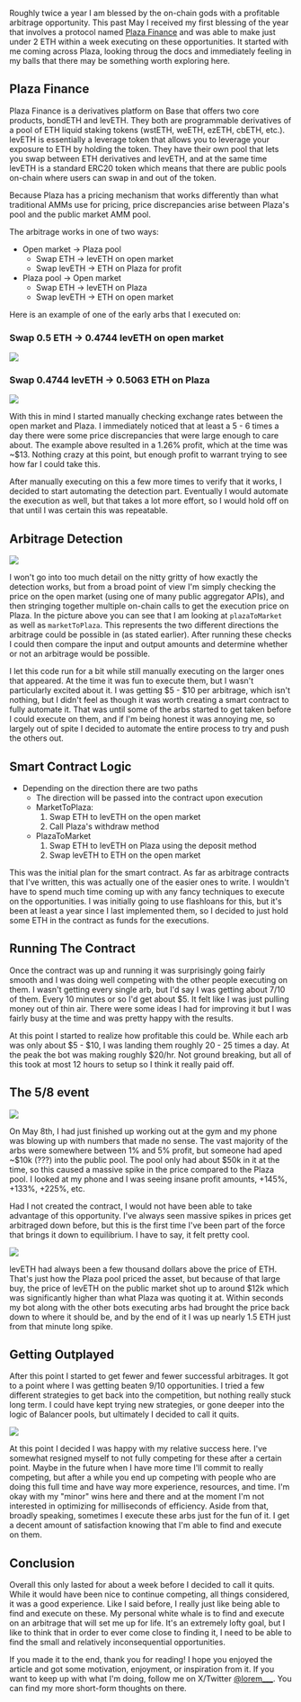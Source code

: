 Roughly twice a year I am blessed by the on-chain gods with a profitable arbitrage opportunity. This past May I received my first blessing of the year that involves a protocol named [Plaza Finance](https://plaza.finance/) and was able to make just under 2 ETH within a week executing on these opportunities. It started with me coming across Plaza, looking throug the docs and immediately feeling in my balls that there may be something worth exploring here.

## Plaza Finance

Plaza Finance is a derivatives platform on Base that offers two core products, bondETH and levETH. They both are programmable derivatives of a pool of ETH liquid staking tokens (wstETH, weETH, ezETH, cbETH, etc.). levETH is essentially a leverage token that allows you to leverage your exposure to ETH by holding the token. They have their own pool that lets you swap between ETH derivatives and levETH, and at the same time levETH is a standard ERC20 token which means that there are public pools on-chain where users can swap in and out of the token.

Because Plaza has a pricing mechanism that works differently than what traditional AMMs use for pricing, price discrepancies arise between Plaza's pool and the public market AMM pool.

The arbitrage works in one of two ways:
- Open market -> Plaza pool
	- Swap ETH -> levETH on open market
	- Swap levETH -> ETH on Plaza for profit
- Plaza pool -> Open market
	- Swap ETH -> levETH on Plaza
	- Swap levETH -> ETH on open market


Here is an example of one of the early arbs that I executed on:

###  Swap 0.5 ETH -> 0.4744 levETH on open market
![](/images/plaza-finance/1.png)

### Swap 0.4744 levETH -> 0.5063 ETH on Plaza
![](/images/plaza-finance/2.png)

With this in mind I started manually checking exchange rates between the open market and Plaza. I immediately noticed that at least a 5 - 6 times a day there were some price discrepancies that were large enough to care about. The example above resulted in a 1.26% profit, which at the time was ~$13. Nothing crazy at this point, but enough profit to warrant trying to see how far I could take this.

After manually executing on this a few more times to verify that it works, I decided to start automating the detection part. Eventually I would automate the execution as well, but that takes a lot more effort, so I would hold off on that until I was certain this was repeatable.

## Arbitrage Detection

![](/images/plaza-finance/3.png)

I won't go into too much detail on the nitty gritty of how exactly the detection works, but from a broad point of view I'm simply checking the price on the open market (using one of many public aggregator APIs), and then stringing together multiple on-chain calls to get the execution price on Plaza. In the picture above you can see that I am looking at `plazaToMarket` as well as `marketToPlaza`. This represents the two different directions the arbitrage could be possible in (as stated earlier). After running these checks I could then compare the input and output amounts and determine whether or not an arbitrage would be possible.

I let this code run for a bit while still manually executing on the larger ones that appeared. At the time it was fun to execute them, but I wasn't particularly excited about it. I was getting $5 - $10 per arbitrage, which isn't nothing, but I didn't feel as though it was worth creating a smart contract to fully automate it. That was until some of the arbs started to get taken before I could execute on them, and if I'm being honest it was annoying me, so largely out of spite I decided to automate the entire process to try and push the others out.

## Smart Contract Logic

- Depending on the direction there are two paths
	- The direction will be passed into the contract upon execution
	- MarketToPlaza:
		1. Swap ETH to levETH on the open market
		2. Call Plaza's withdraw method
	- PlazaToMarket
		1. Swap ETH to levETH on Plaza using the deposit method
		2. Swap levETH to ETH on the open market

This was the initial plan for the smart contract. As far as arbitrage contracts that I've written, this was actually one of the easier ones to write. I wouldn't have to spend much time coming up with any fancy techniques to execute on the opportunities. I was initially going to use flashloans for this, but it's been at least a year since I last implemented them, so I decided to just hold some ETH in the contract as funds for the executions.

## Running The Contract

Once the contract was up and running it was surprisingly going fairly smooth and I was doing well competing with the other people executing on them. I wasn't getting every single arb, but I'd say I was getting about 7/10 of them. Every 10 minutes or so I'd get about $5. It felt like I was just pulling money out of thin air. There were some ideas I had for improving it but I was fairly busy at the time and was pretty happy with the results.

At this point I started to realize how profitable this could be. While each arb was only about $5 - $10, I was landing them roughly 20 - 25 times a day. At the peak the bot was making roughly $20/hr. Not ground breaking, but all of this took at most 12 hours to setup so I think it really paid off.

## The 5/8 event

![](/images/plaza-finance/5.png)

On May 8th, I had just finished up working out at the gym and my phone was blowing up with numbers that made no sense. The vast majority of the arbs were somewhere between 1% and 5% profit, but someone had aped ~$10k (???) into the public pool. The pool only had about $50k in it at the time, so this caused a massive spike in the price compared to the Plaza pool. I looked at my phone and I was seeing insane profit amounts, +145%, +133%, +225%, etc.

Had I not created the contract, I would not have been able to take advantage of this opportunity. I've always seen massive spikes in prices get arbitraged down before, but this is the first time I've been part of the force that brings it down to equilibrium. I have to say, it felt pretty cool.

![](/images/plaza-finance/4.png)

levETH had always been a few thousand dollars above the price of ETH. That's just how the Plaza pool priced the asset, but because of that large buy, the price of levETH on the public market shot up to around $12k which was significantly higher than what Plaza was quoting it at. Within seconds my bot along with the other bots executing arbs had brought the price back down to where it should be, and by the end of it I was up nearly 1.5 ETH just from that minute long spike.

## Getting Outplayed

After this point I started to get fewer and fewer successful arbitrages. It got to a point where I was getting beaten 9/10 opportunities. I tried a few different strategies to get back into the competition, but nothing really stuck long term. I could have kept trying new strategies, or gone deeper into the logic of Balancer pools, but ultimately I decided to call it quits.

![](/images/plaza-finance/6.png)

At this point I decided I was happy with my relative success here. I've somewhat resigned myself to not fully competing for these after a certain point. Maybe in the future when I have more time I'll commit to really competing, but after a while you end up competing with people who are doing this full time and have way more experience, resources, and time. I'm okay with my "minor" wins here and there and at the moment I'm not interested in optimizing for milliseconds of efficiency. Aside from that, broadly speaking, sometimes I execute these arbs just for the fun of it. I get a decent amount of satisfaction knowing that I'm able to find and execute on them.


## Conclusion

Overall this only lasted for about a week before I decided to call it quits. While it would have been nice to continue competing, all things considered, it was a good experience. Like I said before, I really just like being able to find and execute on these. My personal white whale is to find and execute on an arbitrage that will set me up for life. It's an extremely lofty goal, but I like to think that in order to ever come close to finding it, I need to be able to find the small and relatively inconsequential opportunities.

If you made it to the end, thank you for reading! I hope you enjoyed the article and got some motivation, enjoyment, or inspiration from it. If you want to keep up with what I'm doing, follow me on X/Twitter [@lorem___](https://twitter.com/lorem___). You can find my more short-form thoughts on there.

